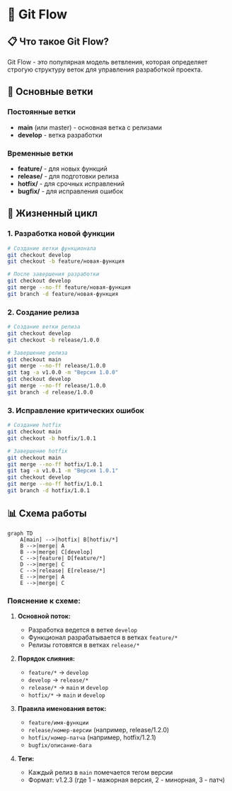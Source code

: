 # 🌊 Git Flow

## 📋 Что такое Git Flow?

Git Flow - это популярная модель ветвления, которая определяет строгую структуру веток для управления разработкой проекта.

## 🌳 Основные ветки

### Постоянные ветки
- **main** (или master) - основная ветка с релизами
- **develop** - ветка разработки

### Временные ветки
- **feature/** - для новых функций
- **release/** - для подготовки релиза
- **hotfix/** - для срочных исправлений
- **bugfix/** - для исправления ошибок

## 🔄 Жизненный цикл

### 1. Разработка новой функции
```bash
# Создание ветки функционала
git checkout develop
git checkout -b feature/новая-функция

# После завершения разработки
git checkout develop
git merge --no-ff feature/новая-функция
git branch -d feature/новая-функция
```

### 2. Создание релиза
```bash
# Создание ветки релиза
git checkout develop
git checkout -b release/1.0.0

# Завершение релиза
git checkout main
git merge --no-ff release/1.0.0
git tag -a v1.0.0 -m "Версия 1.0.0"
git checkout develop
git merge --no-ff release/1.0.0
git branch -d release/1.0.0
```

### 3. Исправление критических ошибок
```bash
# Создание hotfix
git checkout main
git checkout -b hotfix/1.0.1

# Завершение hotfix
git checkout main
git merge --no-ff hotfix/1.0.1
git tag -a v1.0.1 -m "Версия 1.0.1"
git checkout develop
git merge --no-ff hotfix/1.0.1
git branch -d hotfix/1.0.1
```

## 📊 Схема работы 

```mermaid
graph TD
    A[main] -->|hotfix| B[hotfix/*]
    B -->|merge| A
    B -->|merge| C[develop]
    C -->|feature| D[feature/*]
    D -->|merge| C
    C -->|release| E[release/*]
    E -->|merge| A
    E -->|merge| C
```

### Пояснение к схеме:

1. **Основной поток:**
   - Разработка ведется в ветке `develop`
   - Функционал разрабатывается в ветках `feature/*`
   - Релизы готовятся в ветках `release/*`

2. **Порядок слияния:**
   - `feature/*` → `develop`
   - `develop` → `release/*`
   - `release/*` → `main` и `develop`
   - `hotfix/*` → `main` и `develop`

3. **Правила именования веток:**
   - `feature/имя-функции`
   - `release/номер-версии` (например, release/1.2.0)
   - `hotfix/номер-патча` (например, hotfix/1.2.1)
   - `bugfix/описание-бага`

4. **Теги:**
   - Каждый релиз в `main` помечается тегом версии
   - Формат: v1.2.3 (где 1 - мажорная версия, 2 - минорная, 3 - патч)